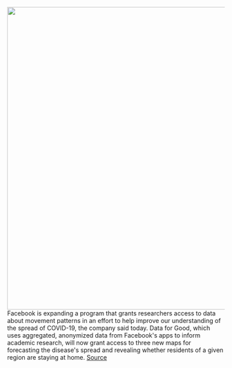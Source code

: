 <img src='https://cdn.vox-cdn.com/thumbor/HzjzKMO3P-XKP0y3coqYCCcj_c0=/0x0:6001x4501/1200x800/filters:focal(2521x1771:3481x2731)/cdn.vox-cdn.com/uploads/chorus_image/image/66610796/SCI_US.0.jpg' width='700px' /><br/>
Facebook is expanding a program that grants researchers access to data about movement patterns in an effort to help improve our understanding of the spread of COVID-19, the company said today. Data for Good, which uses aggregated, anonymized data from Facebook's apps to inform academic research, will now grant access to three new maps for forecasting the disease's spread and revealing whether residents of a given region are staying at home.
<a href='https://www.theverge.com/facebook/2020/4/6/21209733/facebook-disease-prevention-maps-covid-19-symptom-reports-privacy'> Source <a/>